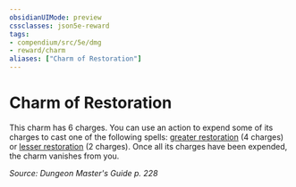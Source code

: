 ```yaml
---
obsidianUIMode: preview
cssclasses: json5e-reward
tags:
- compendium/src/5e/dmg
- reward/charm
aliases: ["Charm of Restoration"]
---
```

# Charm of Restoration

This charm has 6 charges. You can use an action to expend some of its charges to cast one of the following spells: [greater restoration](compendium/spells/greater-restoration.md) (4 charges) or [lesser restoration](compendium/spells/lesser-restoration.md) (2 charges). Once all its charges have been expended, the charm vanishes from you.

*Source: Dungeon Master's Guide p. 228*